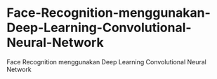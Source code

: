 # Face-Recognition-menggunakan-Deep-Learning-Convolutional-Neural-Network
Face Recognition menggunakan Deep Learning Convolutional Neural Network
